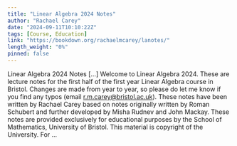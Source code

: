 ```yaml
---
title: "Linear Algebra 2024 Notes"
author: "Rachael Carey"
date: "2024-09-11T10:10:22Z"
tags: [Course, Education]
link: "https://bookdown.org/rachaelmcarey/lanotes/"
length_weight: "0%"
pinned: false
---
```


Linear Algebra 2024 Notes [...] Welcome to Linear Algebra 2024. These are lecture notes for the first half of the first year Linear Algebra course in Bristol. Changes are made from year to year, so please do let me know if you find any typos (email r.m.carey@bristol.ac.uk). These notes have been written by Rachael Carey based on notes originally written by Roman Schubert and further developed by Misha Rudnev and John Mackay. These notes are provided exclusively for educational purposes by the School of Mathematics, University of Bristol. This material is copyright of the University. For ...
